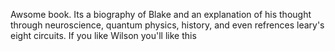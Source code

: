 Awsome book. Its a biography of Blake and an explanation of his thought through neuroscience, quantum physics, history, and even refrences leary's eight circuits. If you like Wilson you'll like this
